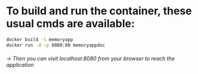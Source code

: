 # To build and run the container, these usual cmds are available:

```sh
docker build -t memoryapp
docker run -d -p 8080:80 memoryappdoc
```

###### -> Then you can visit localhost:8080 from your browser to reach the application
